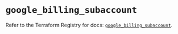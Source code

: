 # `google_billing_subaccount`

Refer to the Terraform Registry for docs: [`google_billing_subaccount`](https://registry.terraform.io/providers/hashicorp/google/6.18.1/docs/resources/billing_subaccount).
